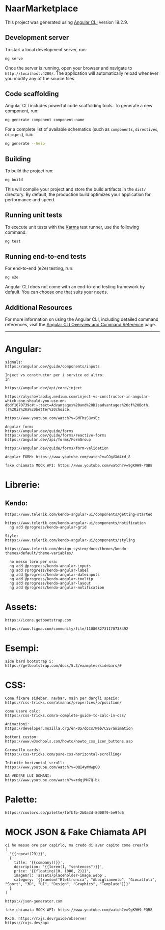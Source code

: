# NaarMarketplace

This project was generated using [Angular CLI](https://github.com/angular/angular-cli) version 19.2.9.

## Development server

To start a local development server, run:

```bash
ng serve
```

Once the server is running, open your browser and navigate to `http://localhost:4200/`. The application will automatically reload whenever you modify any of the source files.

## Code scaffolding

Angular CLI includes powerful code scaffolding tools. To generate a new component, run:

```bash
ng generate component component-name
```

For a complete list of available schematics (such as `components`, `directives`, or `pipes`), run:

```bash
ng generate --help
```

## Building

To build the project run:

```bash
ng build
```

This will compile your project and store the build artifacts in the `dist/` directory. By default, the production build optimizes your application for performance and speed.

## Running unit tests

To execute unit tests with the [Karma](https://karma-runner.github.io) test runner, use the following command:

```bash
ng test
```

## Running end-to-end tests

For end-to-end (e2e) testing, run:

```bash
ng e2e
```

Angular CLI does not come with an end-to-end testing framework by default. You can choose one that suits your needs.

## Additional Resources

For more information on using the Angular CLI, including detailed command references, visit the [Angular CLI Overview and Command Reference](https://angular.dev/tools/cli) page.

---

# Angular:

```
signals:
https://angular.dev/guide/components/inputs
```

```
Inject vs constructor per i service ed altro:
In

https://angular.dev/api/core/inject

https://alyshovtapdig.medium.com/inject-vs-constructor-in-angular-which-one-should-you-use-en-dbdf1070739c#:~:text=Advantages%20and%20Disadvantages%20of%20Both,()%20is%20a%20better%20choice.

https://www.youtube.com/watch?v=SMFhsSQvsEc
```

```
Angular form:
https://angular.dev/guide/forms
https://angular.dev/guide/forms/reactive-forms
https://angular.dev/api/forms/FormGroup

https://angular.dev/guide/forms/form-validation

Angular FORM: https://www.youtube.com/watch?v=COgVXd4rd_8

fake chiamata MOCK API: https://www.youtube.com/watch?v=9gK9H9-PQB8
```

# Librerie:

## Kendo:

```
https://www.telerik.com/kendo-angular-ui/components/getting-started

https://www.telerik.com/kendo-angular-ui/components/notification
  ng add @progress/kendo-angular-grid
```

```
Style:
https://www.telerik.com/kendo-angular-ui/components/styling

https://www.telerik.com/design-system/docs/themes/kendo-themes/default/theme-variables/
```

```
  ho messo loro per ora:
  ng add @progress/kendo-angular-inputs
  ng add @progress/kendo-angular-label
  ng add @progress/kendo-angular-dateinputs
  ng add @progress/kendo-angular-tooltip
  ng add @progress/kendo-angular-layout
  ng add @progress/kendo-angular-notification
```

# Assets:

```
https://icons.getbootstrap.com
```

```
https://www.figma.com/community/file/1108082731170738492
```

# Esempi:

```
side bard bootstrap 5:
https://getbootstrap.com/docs/5.3/examples/sidebars/#
```

# CSS:

```
Come fixare sidebar, navbar, main per dargli spazio:
https://css-tricks.com/almanac/properties/p/position/

come usare calc:
https://css-tricks.com/a-complete-guide-to-calc-in-css/

Animazioni:
https://developer.mozilla.org/en-US/docs/Web/CSS/animation

bottoni custom:
https://www.w3schools.com/howto/howto_css_icon_buttons.asp

Carosello cards:
https://css-tricks.com/pure-css-horizontal-scrolling/

Infinite horizontal scroll:
https://www.youtube.com/watch?v=0QI4ymWwpG0

DA VEDERE LUI DOMANI:
https://www.youtube.com/watch?v=rdqjMN7Q-bk
```

# Palette:

```
https://coolors.co/palette/fbfbfb-2b0a3d-8d00f9-be9fd6
```

# MOCK JSON & Fake Chiamata API

```
ci ho messo ore per capirlo, ma credo di aver capito come crearlo
[
  '{{repeat(20)}}',
  {
    title: '{{company()}}',
    description: '{{lorem(1, "sentences")}}',
    price: '{{floating(10, 1000, 2)}}',
    imageUrl: 'assets/placeholder-image.webp',
    category: '{{random("Elettronica", "Abbigliamento", "Giocattoli", "Sport", "3D", "UI", "Design", "Graphics", "Template")}}'
  }
]

https://json-generator.com

fake chiamata MOCK API: https://www.youtube.com/watch?v=9gK9H9-PQB8

RxJS: https://rxjs.dev/guide/observer
https://rxjs.dev/api
```

